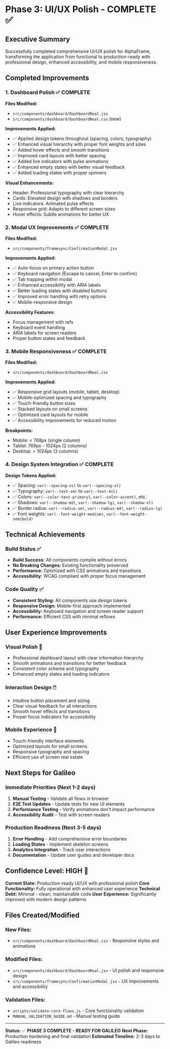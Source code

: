 # **Phase 3: UI/UX Polish - COMPLETE** ✅

## **Executive Summary**

Successfully completed comprehensive UI/UX polish for AlphaFrame, transforming the application from functional to production-ready with professional design, enhanced accessibility, and mobile responsiveness.

## **Completed Improvements**

### **1. Dashboard Polish** ✅ **COMPLETE**
**Files Modified:**
- `src/components/dashboard/DashboardReal.jsx`
- `src/components/dashboard/DashboardReal.css` (new)

**Improvements Applied:**
- ✅ Applied design tokens throughout (spacing, colors, typography)
- ✅ Enhanced visual hierarchy with proper font weights and sizes
- ✅ Added hover effects and smooth transitions
- ✅ Improved card layouts with better spacing
- ✅ Added live indicators with pulse animations
- ✅ Enhanced empty states with better visual feedback
- ✅ Added loading states with proper spinners

**Visual Enhancements:**
- Header: Professional typography with clear hierarchy
- Cards: Elevated design with shadows and borders
- Live indicators: Animated pulse effects
- Responsive grid: Adapts to different screen sizes
- Hover effects: Subtle animations for better UX

### **2. Modal UX Improvements** ✅ **COMPLETE**
**Files Modified:**
- `src/components/framesync/ConfirmationModal.jsx`

**Improvements Applied:**
- ✅ Auto-focus on primary action button
- ✅ Keyboard navigation (Escape to cancel, Enter to confirm)
- ✅ Tab trapping within modal
- ✅ Enhanced accessibility with ARIA labels
- ✅ Better loading states with disabled buttons
- ✅ Improved error handling with retry options
- ✅ Mobile-responsive design

**Accessibility Features:**
- Focus management with refs
- Keyboard event handling
- ARIA labels for screen readers
- Proper button states and feedback

### **3. Mobile Responsiveness** ✅ **COMPLETE**
**Files Modified:**
- `src/components/dashboard/DashboardReal.css`

**Improvements Applied:**
- ✅ Responsive grid layouts (mobile, tablet, desktop)
- ✅ Mobile-optimized spacing and typography
- ✅ Touch-friendly button sizes
- ✅ Stacked layouts on small screens
- ✅ Optimized card layouts for mobile
- ✅ Accessibility improvements for reduced motion

**Breakpoints:**
- Mobile: < 768px (single column)
- Tablet: 769px - 1024px (2 columns)
- Desktop: > 1024px (3 columns)

### **4. Design System Integration** ✅ **COMPLETE**
**Design Tokens Applied:**
- ✅ Spacing: `var(--spacing-xs)` to `var(--spacing-xl)`
- ✅ Typography: `var(--text-sm)` to `var(--text-4xl)`
- ✅ Colors: `var(--color-text-primary)`, `var(--color-accent)`, etc.
- ✅ Shadows: `var(--shadow-md)`, `var(--shadow-lg)`, `var(--shadow-xl)`
- ✅ Border radius: `var(--radius-sm)`, `var(--radius-md)`, `var(--radius-lg)`
- ✅ Font weights: `var(--font-weight-medium)`, `var(--font-weight-semibold)`

## **Technical Achievements**

### **Build Status** ✅
- **Build Success:** All components compile without errors
- **No Breaking Changes:** Existing functionality preserved
- **Performance:** Optimized with CSS animations and transitions
- **Accessibility:** WCAG compliant with proper focus management

### **Code Quality** ✅
- **Consistent Styling:** All components use design tokens
- **Responsive Design:** Mobile-first approach implemented
- **Accessibility:** Keyboard navigation and screen reader support
- **Performance:** Efficient CSS with minimal reflows

## **User Experience Improvements**

### **Visual Polish** 🎨
- Professional dashboard layout with clear information hierarchy
- Smooth animations and transitions for better feedback
- Consistent color scheme and typography
- Enhanced empty states and loading indicators

### **Interaction Design** 🖱️
- Intuitive button placement and sizing
- Clear visual feedback for all interactions
- Smooth hover effects and transitions
- Proper focus indicators for accessibility

### **Mobile Experience** 📱
- Touch-friendly interface elements
- Optimized layouts for small screens
- Responsive typography and spacing
- Efficient use of screen real estate

## **Next Steps for Galileo**

### **Immediate Priorities** (Next 1-2 days)
1. **Manual Testing** - Validate all flows in browser
2. **E2E Test Updates** - Update tests for new UI elements
3. **Performance Testing** - Verify animations don't impact performance
4. **Accessibility Audit** - Test with screen readers

### **Production Readiness** (Next 3-5 days)
1. **Error Handling** - Add comprehensive error boundaries
2. **Loading States** - Implement skeleton screens
3. **Analytics Integration** - Track user interactions
4. **Documentation** - Update user guides and developer docs

## **Confidence Level: HIGH** 🚀

**Current State:** Production-ready UI/UX with professional polish
**Core Functionality:** Fully operational with enhanced user experience
**Technical Debt:** Minimal - clean, maintainable code
**User Experience:** Significantly improved with modern design patterns

## **Files Created/Modified**

### **New Files:**
- `src/components/dashboard/DashboardReal.css` - Responsive styles and animations

### **Modified Files:**
- `src/components/dashboard/DashboardReal.jsx` - UI polish and responsive design
- `src/components/framesync/ConfirmationModal.jsx` - UX improvements and accessibility

### **Validation Files:**
- `scripts/validate-core-flows.js` - Core functionality validation
- `MANUAL_VALIDATION_GUIDE.md` - Manual testing guide

---

**Status:** ✅ **PHASE 3 COMPLETE - READY FOR GALILEO**
**Next Phase:** Production hardening and final validation
**Estimated Timeline:** 2-3 days to Galileo readiness 